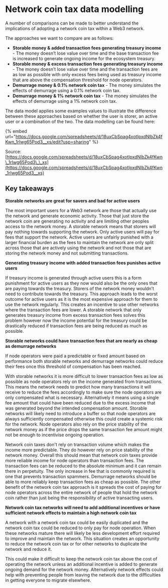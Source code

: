 # Network coin tax data modelling

A number of comparisons can be made to better understand the implications of adopting a network coin tax within a Web3 network.

The approaches we want to compare are as follows:

* **Storable money & added transaction fees generating treasury income** - The money doesn’t lose value over time and the base transaction fee is increased to generate ongoing income for the ecosystem treasury.
* **Storable money & excess transaction fees generating treasury income** - The money doesn’t lose value over time and the transaction fees are as low as possible with only excess fees being used as treasury income that are above the compensation threshold for node operators.
* **Demurrage money & 0.1% network coin tax** - The money simulates the effects of demurrage using a 0.1% network coin tax.
* **Demurrage money & 1% network coin tax** - The money simulates the effects of demurrage using a 1% network coin tax.

The data model applies some examples values to illustrate the difference between these approaches based on whether the user is storer, an active user or a combination of the two. The data modelling can be found here:

{% embed url="https://docs.google.com/spreadsheets/d/18uxCbSpag4xotIpxdNlbZk4fKwn_1rIwg65Pod3__xs/edit?usp=sharing" %}

Source: [https://docs.google.com/spreadsheets/d/18uxCbSpag4xotIpxdNlbZk4fKwn\_1rIwg65Pod3\_\_xs](https://docs.google.com/spreadsheets/d/18uxCbSpag4xotIpxdNlbZk4fKwn_1rIwg65Pod3__xs)



## Key takeaways



**Storable networks are great for savers and bad for active users**

The most important users for a Web3 network are those that actually use the network and generate economic activity. Those that just store the network coin are generating no activity and are limiting other peoples access to the network money. A storable network means that storers will pay nothing towards supporting the network. Only active users will pay for fees that support the network. Active users are unfairly punished with a larger financial burden as the fees to maintain the network are only split across those that are actively using the network and not those that are storing the network money and not submitting transactions.



**Generating treasury income with added transaction fees punishes active users**

If treasury income is generated through active users this is a form punishment for active users as they now would also be the only ones that are paying towards the treasury. Storers of the network money wouldn’t need to contribute towards the treasury. This approach leads to the worst outcome for active users as it is the most expensive approach for them to use the network regularly. This creates an incentive to use other networks where the transaction fees are lower. A storable network that only generates treasury income from excess transaction fees solves this problem however now the income potential for the treasury could be drastically reduced if transaction fees are being reduced as much as possible.



**Storable networks could have transaction fees that are nearly as cheap as demurrage networks**

If node operators were paid a predictable or fixed amount based on performance both storable networks and demurrage networks could reduce their fees once this threshold of compensation has been reached.

With storable networks it is more difficult to lower transaction fees as low as possible as node operators rely on the income generated from transactions. This means the network needs to predict how many transactions it will receive to reduce the fees accordingly to make sure the node operators are only compensated what is necessary. Alternatively it means using a single fee amount that could have been reduced due to the excess income that was generated beyond the intended compensation amount. Storable networks will likely need to introduce a buffer so that node operators are always sufficiently compensated otherwise this could create a systemic risk for the network. Node operators also rely on the price stability of the network money as if the price drops the same transaction fee amount might not be enough to incentivise ongoing operation.

Network coin taxes don't rely on transaction volume which makes the income more predictable. They do however rely on price stability of the network money. Overall this should mean that network coin taxes provide more reliable income for node operators than transaction fees. The transaction fees can be reduced to the absolute minimum and it can remain there in perpetuity. The only increase in fee that is commonly required is one that prevents transaction spammers. Demurrage networks should be able to more reliably keep transaction fees as cheap as possible. The other benefit of the network coin tax approach is it spreads the cost of paying for node operators across the entire network of people that hold the network coin rather than just being the responsibility of active transacting users.



**Network coin tax networks will need to add additional incentives or have sufficient network effects to maintain a high network coin tax**

A network with a network coin tax could be easily duplicated and the network coin tax could be reduced to only pay for node operation. When these networks mature there will likely be less development effort required to improve and maintain the network. This situation creates an opportunity to reduce the network coin tax or for other networks to duplicate the network and reduce it.

This could make it difficult to keep the network coin tax above the cost of operating the network unless an additional incentive is added to generate ongoing demand for the network money. Alternatively network effects could help with preventing people from leaving the network due to the difficulties in getting everyone to migrate elsewhere.
